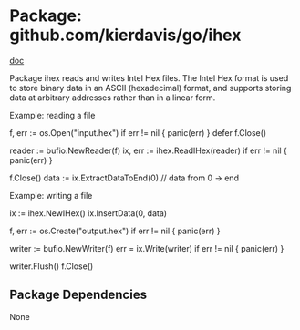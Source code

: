 Package: github.com/kierdavis/go/ihex
=====================================

[doc](http://gopkgdoc.appspot.com/pkg/github.com/kierdavis/go/ihex)

Package ihex reads and writes Intel Hex files. The Intel Hex format is used to store binary data
in an ASCII (hexadecimal) format, and supports storing data at arbitrary addresses rather than
in a linear form.

Example: reading a file

f, err := os.Open("input.hex")
if err != nil {
panic(err)
}
defer f.Close()

reader := bufio.NewReader(f)
ix, err := ihex.ReadIHex(reader)
if err != nil {
panic(err)
}

f.Close()
data := ix.ExtractDataToEnd(0) // data from 0 -> end

Example: writing a file

ix := ihex.NewIHex()
ix.InsertData(0, data)

f, err := os.Create("output.hex")
if err != nil {
panic(err)
}

writer := bufio.NewWriter(f)
err = ix.Write(writer)
if err != nil {
panic(err)
}

writer.Flush()
f.Close()

Package Dependencies
--------------------

None

